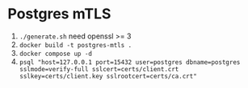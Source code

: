 # Postgres mTLS

1. `./generate.sh` need openssl >= 3
2. `docker build -t postgres-mtls .`
3. `docker compose up -d`
4. `psql "host=127.0.0.1 port=15432 user=postgres dbname=postgres sslmode=verify-full sslcert=certs/client.crt sslkey=certs/client.key sslrootcert=certs/ca.crt"`
